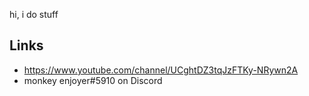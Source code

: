 hi, i do stuff

## Links
- https://www.youtube.com/channel/UCghtDZ3tqJzFTKy-NRywn2A
- monkey enjoyer#5910 on Discord
